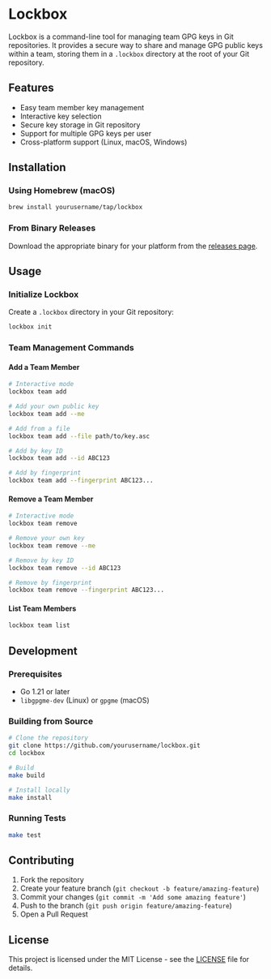 # Lockbox

Lockbox is a command-line tool for managing team GPG keys in Git repositories. It provides a secure way to share and manage GPG public keys within a team, storing them in a `.lockbox` directory at the root of your Git repository.

## Features

- Easy team member key management
- Interactive key selection
- Secure key storage in Git repository
- Support for multiple GPG keys per user
- Cross-platform support (Linux, macOS, Windows)

## Installation

### Using Homebrew (macOS)

```bash
brew install yourusername/tap/lockbox
```

### From Binary Releases

Download the appropriate binary for your platform from the [releases page](https://github.com/yourusername/lockbox/releases).

## Usage

### Initialize Lockbox

Create a `.lockbox` directory in your Git repository:

```bash
lockbox init
```

### Team Management Commands

#### Add a Team Member

```bash
# Interactive mode
lockbox team add

# Add your own public key
lockbox team add --me

# Add from a file
lockbox team add --file path/to/key.asc

# Add by key ID
lockbox team add --id ABC123

# Add by fingerprint
lockbox team add --fingerprint ABC123...
```

#### Remove a Team Member

```bash
# Interactive mode
lockbox team remove

# Remove your own key
lockbox team remove --me

# Remove by key ID
lockbox team remove --id ABC123

# Remove by fingerprint
lockbox team remove --fingerprint ABC123...
```

#### List Team Members

```bash
lockbox team list
```

## Development

### Prerequisites

- Go 1.21 or later
- `libgpgme-dev` (Linux) or `gpgme` (macOS)

### Building from Source

```bash
# Clone the repository
git clone https://github.com/yourusername/lockbox.git
cd lockbox

# Build
make build

# Install locally
make install
```

### Running Tests

```bash
make test
```

## Contributing

1. Fork the repository
2. Create your feature branch (`git checkout -b feature/amazing-feature`)
3. Commit your changes (`git commit -m 'Add some amazing feature'`)
4. Push to the branch (`git push origin feature/amazing-feature`)
5. Open a Pull Request

## License

This project is licensed under the MIT License - see the [LICENSE](LICENSE) file for details.
